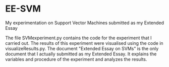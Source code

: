 # EE-SVM
My experimentation on Support Vector Machines submitted as my Extended Essay

The file SVMexperiment.py contains the code for the experiment that I carried out.
The results of this experiment were visualised using the code in visualizeResults.py.
The document "Extended Essay on SVMs" is the only document that I actually submitted as my Extended Essay.
It explains the variables and procedure of the experiment and analyzes the results.
